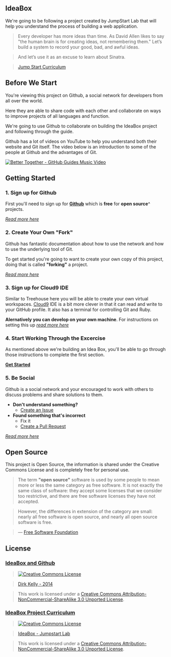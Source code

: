 ## IdeaBox

We're going to be following a project created by JumpStart Lab that will help you understand the process of building a web application.

> Every developer has more ideas than time. As David Allen likes to say "the human brain is for creating ideas, not remembering them." Let’s build a system to record your good, bad, and awful ideas.

> And let’s use it as an excuse to learn about Sinatra.

> [Jump Start Curriculum](http://tutorials.jumpstartlab.com/projects/idea_box.html)

## Before We Start

You're viewing this project on Github, a social network for developers from all over the world.

Here they are able to share code with each other and collaborate on ways to improve projects
of all languages and function.

We're going to use Github to collaborate on building the IdeaBox project and following through the guide.

Github has a lot of videos on YouTube to help you understand both their website and Git itself. The video below is an introduction to some of the people at Github and the advantages of Git.

[![Better Together - GitHub Guides Music Video](http://img.youtube.com/vi/qT90jZP58jM/0.jpg)](http://www.youtube.com/watch?v=qT90jZP58jM)


## Getting Started

### 1. Sign up for Github

First you'll need to sign up for [**Github**](github.com/signup) which is **free** for **open source**^ projects.

[_Read more here_](https://help.github.com/articles/signing-up-for-a-new-github-account)

### 2. Create Your Own "Fork"

Github has fantastic documentation about how to use the network and how to use the underlying tool of Git.

To get started you're going to want to create your own copy of this project, doing that is called **"forking"** a project.

[_Read more here_](https://help.github.com/articles/fork-a-repo)

### 3. Sign up for Cloud9 IDE

Similar to Treehouse here you will be able to create your own virtual workspaces. [Cloud9](https://c9.io) IDE is a bit more clever in that it can read and write to your GitHub profile. It also has a terminal for controlling Git and Ruby.

**Alernatively you can develop on your own machine**. For instructions on setting this up [_read more here_](https://help.github.com/articles/set-up-git)

### 4. Start Working Through the Excercise

As mentioned above we're building an Idea Box, you'll be able to go through those instructions to complete the first section.

[**Get Started**](http://tutorials.jumpstartlab.com/projects/idea_box.html#i0:-getting-started)

### 5. Be Social

Github is a social network and your encouraged to work with others to discuss problems and share solutions to them.

* **Don't understand something?**
  * [Create an Issue](https://github.com/dirkkelly/IdeaBox/issues)
* **Found something that's incorrect**
  * Fix it
  * [Create a Pull Request](https://github.com/dirkkelly/IdeaBox/issues)

[_Read more here_](https://help.github.com/articles/be-social)

## Open Source

This project is Open Source, the information is shared under the Creative Commons License and is completely free for personal use.

> The term **"open source"** software is used by some people to mean more or less the same category as free software. 
> It is not exactly the same class of software: they accept some licenses that we consider too restrictive, 
> and there are free software licenses they have not accepted.

> However, the differences in extension of the category are small: nearly all free software is open source,
> and nearly all open source software is free.

> — [Free Software Foundation](https://www.gnu.org/philosophy/categories.html)

## License

### [IdeaBox and Github](github.com/dirkkelly/IdeaBox)

> [![Creative Commons License](http://i.creativecommons.org/l/by-nc-sa/3.0/88x31.png)](http://creativecommons.org/licenses/by-nc-sa/3.0/)

> [Dirk Kelly - 2014](http://tutorials.jumpstartlab.com/projects/idea_box.html)  

> This work is licensed under a [Creative Commons Attribution-NonCommercial-ShareAlike 3.0 Unported License](http://creativecommons.org/licenses/by-nc-sa/3.0/).

### [IdeaBox Project Curriculum](http://tutorials.jumpstartlab.com/projects/idea_box.html)

> [![Creative Commons License](http://i.creativecommons.org/l/by-nc-sa/3.0/88x31.png)](http://creativecommons.org/licenses/by-nc-sa/3.0/)  

> [IdeaBox - Jumpstart Lab](http://tutorials.jumpstartlab.com/projects/idea_box.html)  

> This work is licensed under a [Creative Commons Attribution-NonCommercial-ShareAlike 3.0 Unported License](http://creativecommons.org/licenses/by-nc-sa/3.0/).
